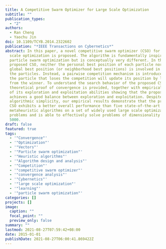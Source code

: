 ```yaml
---
title: A Competitive Swarm Optimizer for Large Scale Optimization
subtitle: ""
publication_types:
  - "2"
authors:
  - Ran Cheng
  - Yaochu Jin
doi: 10.1109/TCYB.2014.2322602
publication: "*IEEE Transactions on Cybernetics*"
abstract: In this paper, a novel competitive swarm optimizer (CSO) for large
  scale optimization is proposed. The algorithm is fundamentally inspired by the
  particle swarm optimization but is conceptually very different. In the
  proposed CSO, neither the personal best position of each particle nor the
  global best position (or neighborhood best positions) is involved in updating
  the particles. Instead, a pairwise competition mechanism is introduced, where
  the particle that loses the competition will update its position by learning
  from the winner. To understand the search behavior of the proposed CSO, a
  theoretical proof of convergence is provided, together with empirical analysis
  of its exploration and exploitation abilities showing that the proposed CSO
  achieves a good balance between exploration and exploitation. Despite its
  algorithmic simplicity, our empirical results demonstrate that the proposed
  CSO exhibits a better overall performance than five state-of-the-art
  metaheuristic algorithms on a set of widely used large scale optimization
  problems and is able to effectively solve problems of dimensionality up to
  5000.
draft: false
featured: true
tags:
  - '"Convergence"'
  - '"Optimization"'
  - '"Vectors"'
  - '"Particle swarm optimization"'
  - '"Heuristic algorithms"'
  - '"Algorithm design and analysis"'
  - '"Competition"'
  - '"competitive swarm optimizer"'
  - '"convergence analysis"'
  - '"Cybernetics"'
  - '"large scale optimization"'
  - '"learning"'
  - '"particle swarm optimization"'
categories: []
projects: []
image:
  caption: ""
  focal_point: ""
  preview_only: false
summary: ""
lastmod: 2021-08-27T07:59:42+08:00
date: 2015-01-01
publishDate: 2021-08-27T06:00:41.869422Z
---
```

